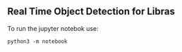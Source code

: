 ## Real Time Object Detection for Libras

To run the jupyter notebok use:

```
python3 -m notebook
```
